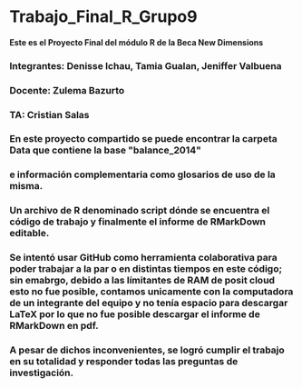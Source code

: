 # Trabajo_Final_R_Grupo9
#### Este es el Proyecto Final del módulo R de la Beca New Dimensions 
### Integrantes: Denisse Ichau, Tamia Gualan, Jeniffer Valbuena 
### Docente: Zulema Bazurto 
### TA: Cristian Salas 
### En este proyecto compartido se puede encontrar la carpeta Data que contiene la base "balance_2014"
### e información complementaria como glosarios de uso de la misma. 
### Un archivo de R denominado script dónde se encuentra el código de trabajo y finalmente el informe de RMarkDown editable. 
### Se intentó usar GitHub como herramienta colaborativa para poder trabajar a la par o en distintas tiempos en este código; sin emabrgo, debido a las límitantes de RAM de posit cloud esto no fue posible, contamos unicamente con la computadora de un integrante del equipo y no tenía espacio para descargar LaTeX por lo que no fue posible descargar el informe de RMarkDown en pdf. 
### A pesar de dichos inconvenientes, se logró cumplir el trabajo en su totalidad y responder todas las preguntas de investigación.  

